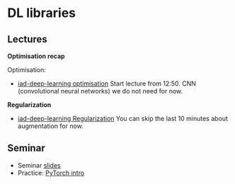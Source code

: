 # DL libraries

## Lectures

**Optimisation recap**

Optimisation:
* [iad-deep-learning optimisation](https://youtu.be/i8W_ZgiajOs?list=PLEwK9wdS5g0qa3PIhR6HBDJD_QnrfP8Ei&t=770) Start lecture from 12:50. CNN (convolutional neural networks) we do not need for now.

**Regularization**
* [iad-deep-learning Regularization](https://www.youtube.com/watch?v=7ljQTZ8HT-A&list=PLEwK9wdS5g0qa3PIhR6HBDJD_QnrfP8Ei&index=28) You can skip the last 10 minutes about augmentation for now.

## Seminar
* Seminar [slides](https://github.com/MariyaTikhonova/hse_mlds_deep_learning_course/blob/spring_fall_22/week_02_dl_libraries/MLDS%20DL%20Week%202_%20DL%20libraries.pdf)
* Practice: [PyTorch intro](https://github.com/MariyaTikhonova/hse_mlds_deep_learning_course/blob/spring_fall_22/week_02_dl_libraries/DL_week2_pytorch.ipynb)





